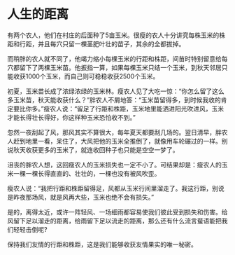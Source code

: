 # 人生的距离

有两个农人，他们在村庄的后面种了5亩玉米。很瘦的农人十分讲究每株玉米的株距和行距，并且每穴只留一棵茎肥叶壮的苗子，其余的全都拔掉。 

而稍胖的农人就不同了，他竭力缩小每棵玉米的行距和株距，间苗时特别留意给每穴都留下了两棵玉米苗。他扳指一算，如果每棵玉米只结一个玉米，到秋天邻居只能收获1000个玉米，而自己则可稳稳收获2500个玉米。 

初夏，玉米苗长成了浓绿浓绿的玉米林。瘦农人见了大吃一惊：“你怎么留了这么多玉米苗，秋天能收获什么？”胖农人不屑地答：“玉米苗留得多，到时候我收的肯定要比你多。”瘦农人说：“留足了行距和株距，玉米地里能洒进阳光吹进风，玉米才能长得壮长得好，你这样种玉米恐怕收不到。” 

忽然一夜刮起了风，那风其实不算很大，每年夏天都要刮几场的。翌日清早，胖农人赶到地里一看，呆住了，大风把他的玉米全推倒了，就像用车轮碾过的一样。别说秋天收获更多的玉米了，就连收回种子也只能是空空一梦了。 

沮丧的胖农人想，这回瘦农人的玉米损失也一定不小了。可结果却是：瘦农人的玉米一棵一棵长得直直的、壮壮的，一棵也没有被风吹歪。 

瘦农人说：“我把行距和株距留得足，风都从玉米行间里溜走了。我这行距，别说是昨夜那场风，就是风再大些，玉米也绝不会有损失。” 

是的，离得太近，或许一阵轻风、一场细雨都容易使我们彼此受到损失和伤害。给风留下足以溜走的距离，给雨留下足以流走的距离，那么还有什么流言蜚语能把我们轻轻击倒呢? 

保持我们友情的行距和株距，这是我们能够收获友情果实的唯一秘密。
  